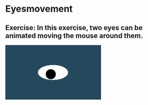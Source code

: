 # Eyesmovement
## Exercise: In this exercise, two eyes can be animated moving the mouse around them.
<img src= "oneeye.png" width='300'/>
